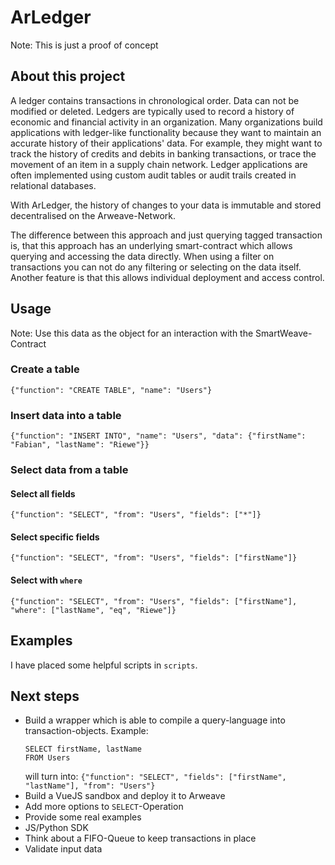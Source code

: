 # ArLedger
Note: This is just a proof of concept
## About this project
A ledger contains transactions in chronological order. Data can not be modified or deleted.
 Ledgers are typically used to record a history of economic and financial activity in an organization. 
Many organizations build applications with ledger-like functionality because they want to maintain an accurate history 
of their applications' data. For example, they might want to track the history of credits and debits in banking 
transactions, or trace the movement of an item in a supply chain network. 
Ledger applications are often implemented using custom audit tables or audit trails created in relational databases.

With ArLedger, the history of changes to your data is immutable and stored decentralised on the Arweave-Network. 

The difference between this approach and just querying tagged transaction is,
that this approach has an underlying smart-contract which allows querying and accessing the data directly. 
When using a filter on transactions you can not do any filtering or selecting on the data itself.
Another feature is that this allows individual deployment and access control.
## Usage
Note: Use this data as the object for an interaction with the SmartWeave-Contract
### Create a table
`{"function": "CREATE TABLE", "name": "Users"}`
### Insert data into a table
`{"function": "INSERT INTO", "name": "Users", "data": {"firstName": "Fabian", "lastName": "Riewe"}}`
### Select data from a table
#### Select all fields
`{"function": "SELECT", "from": "Users", "fields": ["*"]}`
#### Select specific fields
`{"function": "SELECT", "from": "Users", "fields": ["firstName"]}`
#### Select with `where`
`{"function": "SELECT", "from": "Users", "fields": ["firstName"], "where": ["lastName", "eq", "Riewe"]}`
## Examples
I have placed some helpful scripts in `scripts`.

## Next steps
*   Build a wrapper which is able to compile a query-language into transaction-objects. Example:
    ```
    SELECT firstName, lastName
    FROM Users
    ```
    will turn into:
    `{"function": "SELECT", "fields": ["firstName", "lastName"], "from": "Users"}`
*   Build a VueJS sandbox and deploy it to Arweave
*   Add more options to `SELECT`-Operation
*   Provide some real examples
*   JS/Python SDK
*   Think about a FIFO-Queue to keep transactions in place
*   Validate input data